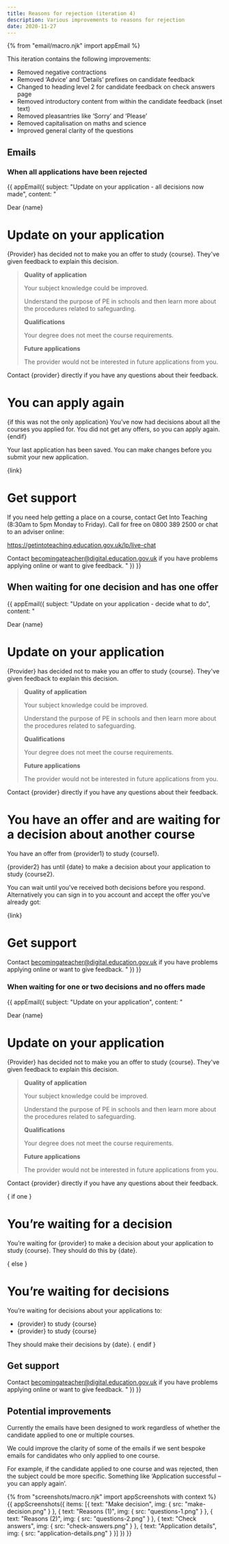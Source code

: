 ```yaml
---
title: Reasons for rejection (iteration 4)
description: Various improvements to reasons for rejection
date: 2020-11-27
---
```


{% from "email/macro.njk" import appEmail %}

This iteration contains the following improvements:

- Removed negative contractions
- Removed ‘Advice’ and ‘Details’ prefixes on candidate feedback
- Changed to heading level 2 for candidate feedback on check answers page
- Removed introductory content from within the candidate feedback (inset text)
- Removed pleasantries like ‘Sorry’ and ‘Please’
- Removed capitalisation on maths and science
- Improved general clarity of the questions

## Emails

### When all applications have been rejected

{{ appEmail({
  subject: "Update on your application - all decisions now made",
  content: "

Dear {name}

<!-- markdownlint-disable MD024 MD025 -->
# Update on your application

{Provider} has decided not to make you an offer to study {course}. They've given feedback to explain this decision.

> **Quality of application**
>
> Your subject knowledge could be improved.
>
> Understand the purpose of PE in schools and then learn more about the procedures related to safeguarding.
>
> **Qualifications**
>
> Your degree does not meet the course requirements.
>
> **Future applications**
>
> The provider would not be interested in future applications from you.

Contact {provider} directly if you have any questions about their feedback.

<!-- markdownlint-disable MD024 MD025 -->
# You can apply again

{if this was not the only application}
  You’ve now had decisions about all the courses you applied for. You did not get any offers, so you can apply again.
{endif}

Your last application has been saved. You can make changes before you submit your new application.

{link}

<!-- markdownlint-disable MD024 MD025 -->
# Get support

If you need help getting a place on a course, contact Get Into Teaching (8:30am to 5pm Monday to Friday). Call for free on 0800 389 2500 or chat to an adviser online:

https://getintoteaching.education.gov.uk/lp/live-chat

Contact becomingateacher@digital.education.gov.uk if you have problems applying online or want to give feedback.
  "
}) }}

## When waiting for one decision and has one offer

{{ appEmail({
  subject: "Update on your application - decide what to do",
  content: "

Dear {name}

<!-- markdownlint-disable MD024 MD025 -->
# Update on your application

{Provider} has decided not to make you an offer to study {course}. They've given feedback to explain this decision.

> **Quality of application**
>
> Your subject knowledge could be improved.
>
> Understand the purpose of PE in schools and then learn more about the procedures related to safeguarding.
>
> **Qualifications**
>
> Your degree does not meet the course requirements.
>
> **Future applications**
>
> The provider would not be interested in future applications from you.

Contact {provider} directly if you have any questions about their feedback.

<!-- markdownlint-disable MD024 MD025 -->
# You have an offer and are waiting for a decision about another course

You have an offer from {provider1} to study {course1}.

{provider2} has until {date} to make a decision about your application to study {course2}.

You can wait until you’ve received both decisions before you respond. Alternatively you can sign in to you account and accept the offer you’ve already got:

{link}


# Get support

Contact becomingateacher@digital.education.gov.uk if you have problems applying online or want to give feedback.
  "
}) }}

<!-- markdownlint-disable MD001  -->
### When waiting for one or two decisions and no offers made

{{ appEmail({
  subject: "Update on your application",
  content: "

Dear {name}

<!-- markdownlint-disable MD024 MD025 -->
# Update on your application

{Provider} has decided not to make you an offer to study {course}. They've given feedback to explain this decision.

> **Quality of application**
>
> Your subject knowledge could be improved.
>
> Understand the purpose of PE in schools and then learn more about the procedures related to safeguarding.
>
> **Qualifications**
>
> Your degree does not meet the course requirements.
>
> **Future applications**
>
> The provider would not be interested in future applications from you.

Contact {provider} directly if you have any questions about their feedback.

{ if one }
<!-- markdownlint-disable MD024 MD025 -->
# You’re waiting for a decision

You’re waiting for {provider} to make a decision about your application to study {course}. They should do this by {date}.

{ else }
<!-- markdownlint-disable MD024 MD025 -->
# You’re waiting for decisions

You’re waiting for decisions about your applications to:

- {provider} to study {course}
- {provider} to study {course}

They should make their decisions by {date}.
{ endif }

## Get support

Contact becomingateacher@digital.education.gov.uk if you have problems applying online or want to give feedback.
  "
}) }}

## Potential improvements

Currently the emails have been designed to work regardless of whether the candidate applied to one or multiple courses.

We could improve the clarity of some of the emails if we sent bespoke emails for candidates who only applied to one course.

For example, if the candidate applied to one course and was rejected, then the subject could be more specific. Something like ‘Application successful – you can apply again’.

{% from "screenshots/macro.njk" import appScreenshots with context %}
{{ appScreenshots({
  items: [{
    text: "Make decision",
    img: {
      src: "make-decision.png"
    }
  }, {
    text: "Reasons (1)",
    img: {
      src: "questions-1.png"
    }
  }, {
    text: "Reasons (2)",
    img: {
      src: "questions-2.png"
    }
  }, {
    text: "Check answers",
    img: {
      src: "check-answers.png"
    }
  }, {
    text: "Application details",
    img: {
      src: "application-details.png"
    }
  }]
}) }}
